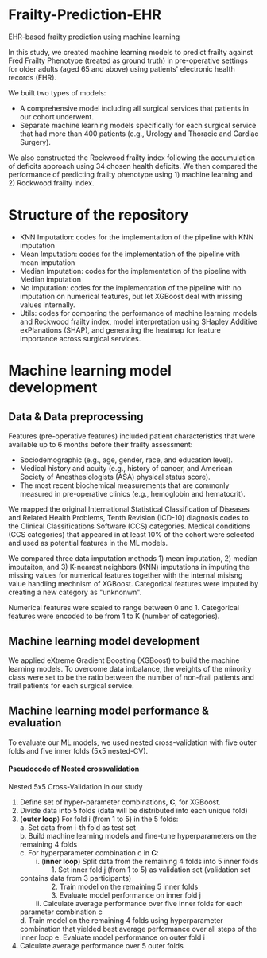 # Frailty-Prediction-EHR
EHR-based frailty prediction using machine learning

In this study, we created machine learning models to predict frailty against Fred Frailty Phenotype (treated as ground truth) in pre-operative settings for older adults (aged 65 and above) using patients' electronic health records (EHR). 

We built two types of models: 
  - A comprehensive model including all surgical services that patients in our cohort underwent.
  - Separate machine learning models specifically for each surgical service that had more than 400 patients (e.g., Urology and Thoracic and Cardiac Surgery).
 
We also constructed the Rockwood frailty index following the accumulation of deficits approach using 34 chosen health deficits. We then compared the performance of predicting frailty phenotype using 1) machine learning and 2) Rockwood frailty index.

# Structure of the repository
  - KNN Imputation: codes for the implementation of the pipeline with KNN imputation
  - Mean Imputation: codes for the implementation of the pipeline with mean imputation
  - Median Imputation: codes for the implementation of the pipeline with Median imputation
  - No Imputation: codes for the implementation of the pipeline with no imputation on numerical features, but let XGBoost deal with missing values internally.
  - Utils: codes for comparing the performance of machine learning models and Rockwood frailty index, model interpretation using SHapley Additive exPlanations (SHAP), and generating the heatmap for feature importance across surgical services.


# Machine learning model development

## Data & Data preprocessing
Features (pre-operative features) included patient characteristics that were available up to 6 months before their frailty assessment: 
  - Sociodemographic (e.g., age, gender, race, and education level).
  - Medical history and acuity (e.g., history of cancer, and American Society of Anesthesiologists (ASA) physical status score).
  - The most recent biochemical measurements that are commonly measured in pre-operative clinics (e.g., hemoglobin and hematocrit).

We mapped the original International Statistical Classification of Diseases and Related Health Problems, Tenth Revision (ICD-10) diagnosis codes to the Clinical Classifications Software (CCS) categories. Medical conditions (CCS categories) that appeared in at least 10% of the cohort were selected and used as potential features in the ML models.

We compared three data imputation methods 1) mean imputation, 2) median imputaiton, and 3) K-nearest neighbors (KNN) imputations in imputing the missing values for numerical features together with the internal misisng value handling mechnism of XGBoost. Categorical features were imputed by creating a new category as "unknonwn".

Numerical features were scaled to range between 0 and 1. Categorical features were encoded to be from 1 to K (number of categories).

## Machine learning model development 
We applied eXtreme Gradient Boosting (XGBoost) to build the machine learning models. To overcome data imbalance, the weights of the minority class were set to be the ratio between the number of non-frail patients and frail patients for each surgical service. 

## Machine learning model performance & evaluation
To evaluate our ML models, we used nested cross-validation with five outer folds and five inner folds (5x5 nested-CV).
#### Pseudocode of Nested crossvalidation 
Nested 5x5 Cross-Validation in our study
1.	Define set of hyper-parameter combinations, **C**, for XGBoost.
2.	Divide data into 5 folds (data will be distributed into each unique fold)
3.	(**outer loop**) For fold i (from 1 to 5) in the 5 folds:
    <br />
    a.	Set data from i-th fold as test set
    <br />
    b.	Build machine learning models and fine-tune hyperparameters on the remaining 4 folds 
    <br />
    c.	For hyperparameter combination c in **C**:
    <br />
    &nbsp;&nbsp;&nbsp;&nbsp;&nbsp;&nbsp;&nbsp;&nbsp;i.	(**inner loop**) Split data from the remaining 4 folds into 5 inner folds 
    <br />
    &nbsp;&nbsp;&nbsp;&nbsp;&nbsp;&nbsp;&nbsp;&nbsp;&nbsp;&nbsp;&nbsp;&nbsp;&nbsp;&nbsp;&nbsp;&nbsp;1.	Set inner fold j (from 1 to 5) as validation set (validation set contains data from 3 participants)
    <br />
    &nbsp;&nbsp;&nbsp;&nbsp;&nbsp;&nbsp;&nbsp;&nbsp;&nbsp;&nbsp;&nbsp;&nbsp;&nbsp;&nbsp;&nbsp;&nbsp;2.	Train model on the remaining 5 inner folds 
    <br />
    &nbsp;&nbsp;&nbsp;&nbsp;&nbsp;&nbsp;&nbsp;&nbsp;&nbsp;&nbsp;&nbsp;&nbsp;&nbsp;&nbsp;&nbsp;&nbsp;3.	Evaluate model performance on inner fold j
    <br />
    &nbsp;&nbsp;&nbsp;&nbsp;&nbsp;&nbsp;&nbsp;&nbsp;ii.	Calculate average performance over five inner folds for each parameter combination c
    <br />
    d.	Train model on the remaining 4 folds using hyperparameter combination that yielded best average performance over all steps of the inner loop
    e.	Evaluate model performance on outer fold i
4.	Calculate average performance over 5 outer folds
